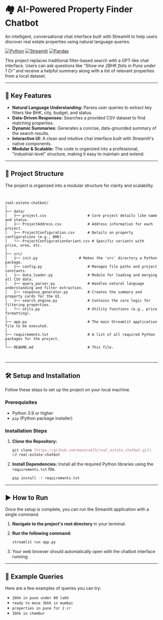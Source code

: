 # 🏘️ AI-Powered Property Finder Chatbot

An intelligent, conversational chat interface built with Streamlit to help users discover real estate properties using natural language queries.

[![Python](https://img.shields.io/badge/Python-3.9%2B-blue.svg)](https://www.python.org/downloads/)
[![Streamlit](https://img.shields.io/badge/Streamlit-1.25%2B-brightgreen.svg)](https://streamlit.io)
[![Pandas](https://img.shields.io/badge/Pandas-2.0%2B-blue.svg)](https://pandas.pydata.org/)

This project replaces traditional filter-based search with a GPT-like chat interface. Users can ask questions like *"Show me 2BHK flats in Pune under 1 Cr"* and receive a helpful summary along with a list of relevant properties from a local dataset.

---

## 🚀 Key Features

-   **Natural Language Understanding:** Parses user queries to extract key filters like BHK, city, budget, and status.
-   **Data-Driven Responses:** Searches a provided CSV dataset to find matching properties.
-   **Dynamic Summaries:** Generates a concise, data-grounded summary of the search results.
-   **Interactive UI:** A clean and intuitive chat interface built with Streamlit's native components.
-   **Modular & Scalable:** The code is organized into a professional, "industrial-level" structure, making it easy to maintain and extend.

---

## 📂 Project Structure
The project is organized into a modular structure for clarity and scalability.

```


real-estate-chatbot/
│
├── data/
│   ├── project.csv                   # Core project details like name and status.
│   ├── ProjectAddress.csv            # Address information for each project.
│   ├── ProjectConfiguration.csv      # Details on property configurations (e.g., BHK).
│   └── ProjectConfigurationVariant.csv # Specific variants with price, area, etc.
│
├── src/
│   ├── init.py                   # Makes the 'src' directory a Python package.
│   ├── config.py                     # Manages file paths and project constants.
│   ├── data_loader.py                # Module for loading and merging all CSV data.
│   ├── query_parser.py               # Handles natural language understanding and filter extraction.
│   ├── response_generator.py         # Creates the summary and property cards for the UI.
│   ├── search_engine.py              # Contains the core logic for filtering properties.
│   └── utils.py                      # Utility functions (e.g., price formatting).
│
├── app.py                            # The main Streamlit application file to be executed.
│
├── requirements.txt                  # A list of all required Python packages for the project.
│
└── README.md                         # This file.



```                    
---

## 🛠️ Setup and Installation

Follow these steps to set up the project on your local machine.

### Prerequisites

-   Python 3.9 or higher
-   `pip` (Python package installer)

### Installation Steps

1.  **Clone the Repository:**
    ```sh
    git clone [https://github.com/maxera475/real_estate_chatbot.git]
    cd real-estate-chatbot
    ```

2.  **Install Dependencies:**
    Install all the required Python libraries using the `requirements.txt` file.
    ```sh
    pip install -r requirements.txt
    ```

---

## ▶️ How to Run

Once the setup is complete, you can run the Streamlit application with a single command.

1.  **Navigate to the project's root directory** in your terminal.

2.  **Run the following command:**
    ```sh
    streamlit run app.py
    ```

3.  Your web browser should automatically open with the chatbot interface running.

---

## 💬 Example Queries

Here are a few examples of queries you can try:

-   `2bhk in pune under 80 lakh`
-   `ready to move 3bhk in mumbai`
-   `properties in pune for 2 cr`
-   `1bhk in chembur`